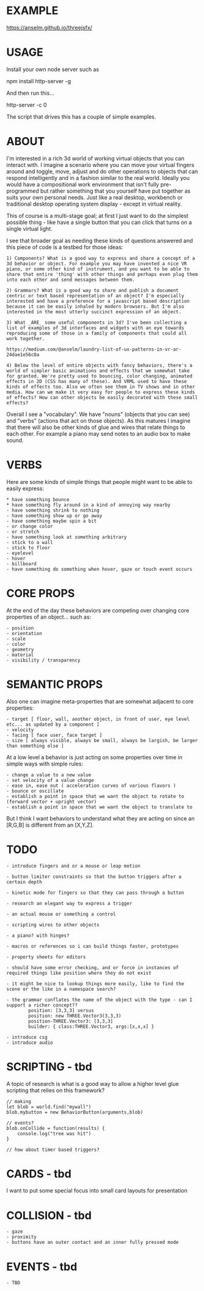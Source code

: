 # EXAMPLE

https://anselm.github.io/threejsfx/

# USAGE

Install your own node server such as

  npm install http-server -g

And then run this...

  http-server -c 0

The script that drives this has a couple of simple examples.

# ABOUT

I'm interested in a rich 3d world of working virtual objects that you can interact with. I imagine a scenario where you can move your virtual fingers around and toggle, move, adjust and do other operations to objects that can respond intelligently and in a fashion similar to the real world. Ideally you would have a compositional work environment that isn't fully pre-programmed but rather something that you yourself have put together as suits your own personal needs. Just like a real desktop, workbench or traditional desktop operating system display - except in virtual reality.

This of course is a multi-stage goal; at first I just want to do the simplest possible thing - like have a single button that you can click that turns on a single virtual light.

I see that broader goal as needing these kinds of questions answered and this piece of code is a testbed for those ideas:

	1) Components? What is a good way to express and share a concept of a 3d behavior or object. For example you may have invented a nice VR piano, or some other kind of instrument, and you want to be able to share that entire 'thing' with other things and perhaps even plug them into each other and send messages between them.

	2) Grammars? What is a good way to share and publish a document centric or text based representation of an object? I'm especially interested and have a preference for a javascript based description because it can be easily inhaled by modern browsers. But I'm also interested in the most utterly succinct expression of an object.

	3) What _ARE_ some useful components in 3d? I've been collecting a list of examples of 3d interfaces and widgets with an eye towards reproducing some of those in a family of components that could all work together.

	https://medium.com/@anselm/laundry-list-of-ux-patterns-in-vr-ar-24dae1e56c0a

	4) Below the level of entire objects with fancy behaviors, there's a world of simpler basic animations and effects that we somewhat take for granted. We're pretty used to bouncing, color changing, animated effects in 2D (CSS has many of these). And VRML used to have these kinds of effects too. Also we often see them in TV shows and in other media. How can we make it very easy for people to express these kinds of effects? How can other objects be easily decorated with these small effects?

Overall I see a "vocabulary". We have "nouns" (objects that you can see) and "verbs" (actions that act on those objects). As this matures I imagine that there will also be other kinds of glue and wires that relate things to each other. For example a piano may send notes to an audio box to make sound.

# VERBS

Here are some kinds of simple things that people might want to be able to easily express:

	* have something bounce
	* have something fly around in a kind of annoying way nearby
	- have something shrink to nothing
	- have something show up or go away
	- have something maybe spin a bit
	- or change color
	- or stretch
	- have something look at something arbitrary
	- stick to a wall
	- stick to floor
	- eyelevel
	- hover
	- billboard
	- have something do something when hover, gaze or touch event occurs


# CORE PROPS

At the end of the day these behaviors are competing over changing core properties of an object... such as:

	- position
	- orientation
	- scale
	- color
	- geometry
	- material
	- visibility / transparency

# SEMANTIC PROPS

Also one can imagine meta-properties that are somewhat adjacent to core properties:

	- target [ floor, wall, another object, in front of user, eye level etc... as updated by a component ]
	- velocity
	- facing [ face user, face target ]
	- size [ always visible, always be small, always be largish, be larger than something else ]

At a low level a behavior is just acting on some properties over time in simple ways with simple rules:

	- change a value to a new value
	- set velocity of a value change
	- ease in, ease out ( acceleration curves of various flavors )
	- bounce or oscillate
	- establish a point in space that we want the object to rotate to (forward vector + upright vector)
	- establish a point in space that we want the object to translate to

But I think I want behaviors to understand what they are acting on since an [R,G,B] is different from an [X,Y,Z].

# TODO

	- introduce fingers and or a mouse or leap motion

	- button limiter constraints so that the button triggers after a certain depth

	- kinetic mode for fingers so that they can pass through a button

	- research an elegant way to express a trigger

 	- an actual mouse or something a control

 	- scripting wires to other objects

 	- a piano? with hinges?

	- macros or references so i can build things faster, prototypes

	- property sheets for editors

	- should have some error checking, and or force in instances of required things like position where they do not exist

	- it might be nice to lookup things more easily, like to find the scene or the like in a namespace search?

	- the grammar conflates the name of the object with the type - can I support a richer concept??
			position: [3,3,3] versus
			position: new THREE.Vector3(3,3,3)
			position-THREE.Vector3: [3,3,3] 
			builder: { class:THREE.Vector3, args:[x,x,x] }

	- introduce csg
	- introduce audio

# SCRIPTING - tbd

A topic of research is what is a good way to allow a higher level glue scripting that relies on this framework?

	// making
	let blob = world.find("mywall")
	blob.mybutton = new BehaviorButton(arguments,blob)

	// events?
	blob.onCollide = function(results) {
		console.log("tree was hit")
	}

	// how about timer based triggers?

# CARDS - tbd

I want to put some special focus into small card layouts for presentation

# COLLISION - tbd

	- gaze
	- proximity
	- buttons have an outer contact and an inner fully pressed mode

# EVENTS - tbd

	- TBD
